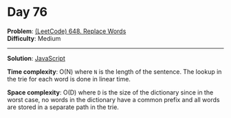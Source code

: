 # Day 76

**Problem**: [(LeetCode) 648. Replace Words](https://leetcode.com/problems/same-tree/)  
**Difficulty**: Medium

---

**Solution**: [JavaScript](../solutions/replace-words.js)

**Time complexity**: O(N) where `N` is the length of the sentence. The lookup in the trie for each word is done in linear time.

**Space complexity**: O(D) where `D` is the size of the dictionary since in the worst case, no words in the dictionary have a common prefix and all words are stored in a separate path in the trie.
